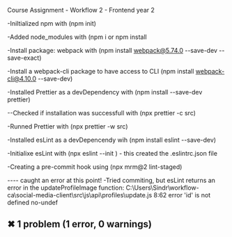 Course Assignment - Workflow 2 - Frontend year 2

-Iniltialized npm with (npm init)

-Added node_modules with (npm i or npm install

-Install package: webpack with (npm install webpack@5.74.0 --save-dev --save-exact)

-Install a webpack-cli package to have access to CLI (npm install webpack-cli@4.10.0 --save-dev)

-Installed Prettier as a devDependency with (npm install --save-dev prettier)

--Checked if installation was successfull with (npx prettier -c src)

-Runned Prettier with (npx prettier -w src)

-Installed esLint as a devDepencendy wih (npm install eslint --save-dev)

-Initialixe esLint with (npx eslint --init
) - this created the .eslintrc.json file

-Creating a pre-commit hook using (npx mrm@2 lint-staged)


---- caught an error at this point!
-Tried commiting, but esLint returns an error in the updateProfileImage function:
C:\Users\Sindr\workflow-ca\social-media-client\src\js\api\profiles\update.js
  8:62  error  'id' is not defined  no-undef

✖ 1 problem (1 error, 0 warnings)
-----